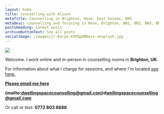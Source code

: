 ```yaml
---
layout: home
title: Counselling with Alison
metaTitle: Counselling in Brighton, Hove, East Sussex, BN3
metaDesc: counselling and focusing in Hove, Brighton, BN1, BN2, BN3, BN41, BN43
postsHeading: Latest posts
archiveButtonText: See all posts
socialImage: /images/jr-korpa-k9TDpGMDavs-unsplash.jpg
---
```

![](/images/jr-korpa-k9TDpGMDavs-unsplash.jpg)

Welcome. I work online and in-person in counselling rooms in **Brighton, UK.**

F﻿or information about what I charge for sessions, and where I'm located [see here.](/pages/about-me)

**[Please email me here](mailto:dwellingspacecounselling@gmail.com)**

**(mailto:dwellingspacecounselling@gmail.com)d﻿wellingspacecounselling@gmail.com**

O﻿r call or text: **0772 803 6688**